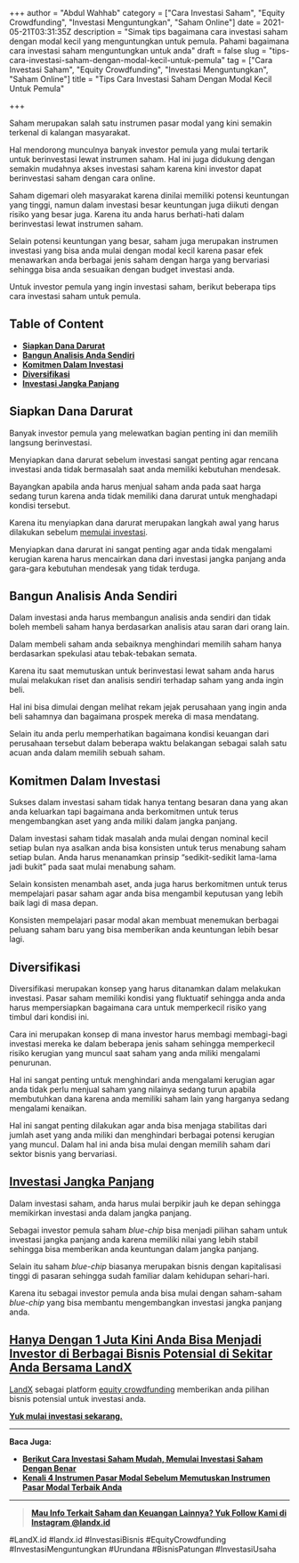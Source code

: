 +++
author = "Abdul Wahhab"
category = ["Cara Investasi Saham", "Equity Crowdfunding", "Investasi Menguntungkan", "Saham Online"]
date = 2021-05-21T03:31:35Z
description = "Simak tips bagaimana cara investasi saham dengan modal kecil yang menguntungkan untuk pemula. Pahami bagaimana cara investasi saham menguntungkan untuk anda"
draft = false
slug = "tips-cara-investasi-saham-dengan-modal-kecil-untuk-pemula"
tag = ["Cara Investasi Saham", "Equity Crowdfunding", "Investasi Menguntungkan", "Saham Online"]
title = "Tips Cara Investasi Saham Dengan Modal Kecil Untuk Pemula"

+++


Saham merupakan salah satu instrumen pasar modal yang kini semakin terkenal di kalangan masyarakat.

Hal mendorong munculnya banyak investor pemula yang mulai tertarik untuk berinvestasi lewat instrumen saham. Hal ini juga didukung dengan semakin mudahnya akses investasi saham karena kini investor dapat berinvestasi saham dengan cara online.

Saham digemari oleh masyarakat karena dinilai memiliki potensi keuntungan yang tinggi, namun dalam investasi besar keuntungan juga diikuti dengan risiko yang besar juga. Karena itu anda harus berhati-hati dalam berinvestasi lewat instrumen saham.

Selain potensi keuntungan yang besar, saham juga merupakan instrumen investasi yang bisa anda mulai dengan modal kecil karena pasar efek menawarkan anda berbagai jenis saham dengan harga yang bervariasi sehingga bisa anda sesuaikan dengan budget investasi anda.

Untuk investor pemula yang ingin investasi saham, berikut beberapa tips cara investasi saham untuk pemula.

## Table of Content

* **[Siapkan Dana Darurat](#siapkan-dana-darurat)**
* **[Bangun Analisis Anda Sendiri](#bangun-analisis-anda-sendiri)**
* **[Komitmen Dalam Investasi](#bangun-analisis-anda-sendiri)**
* **[Diversifikasi](#diversifikasi)**
* **[Investasi Jangka Panjang](#investasi-jangka-panjang)**

## Siapkan Dana Darurat

Banyak investor pemula yang melewatkan bagian penting ini dan memilih langsung berinvestasi.

Menyiapkan dana darurat sebelum investasi sangat penting agar rencana investasi anda tidak bermasalah saat anda memiliki kebutuhan mendesak.

Bayangkan apabila anda harus menjual saham anda pada saat harga sedang turun karena anda tidak memiliki dana darurat untuk menghadapi kondisi tersebut.

Karena itu menyiapkan dana darurat merupakan langkah awal yang harus dilakukan sebelum [memulai investasi](https://landx.id/).

Menyiapkan dana darurat ini sangat penting agar anda tidak mengalami kerugian karena harus mencairkan dana dari investasi jangka panjang anda gara-gara kebutuhan mendesak yang tidak terduga.

## Bangun Analisis Anda Sendiri

Dalam investasi anda harus membangun analisis anda sendiri dan tidak boleh membeli saham hanya berdasarkan analisis atau saran dari orang lain.

Dalam membeli saham anda sebaiknya menghindari memilih saham hanya berdasarkan spekulasi atau tebak-tebakan semata.

Karena itu saat memutuskan untuk berinvestasi lewat saham anda harus mulai melakukan riset dan analisis sendiri terhadap saham yang anda ingin beli.

Hal ini bisa dimulai dengan melihat rekam jejak perusahaan yang ingin anda beli sahamnya dan bagaimana prospek mereka di masa mendatang.

Selain itu anda perlu memperhatikan bagaimana kondisi keuangan dari perusahaan tersebut dalam beberapa waktu belakangan sebagai salah satu acuan anda dalam memilih sebuah saham.

## Komitmen Dalam Investasi

Sukses dalam investasi saham tidak hanya tentang besaran dana yang akan anda keluarkan tapi bagaimana anda berkomitmen untuk terus mengembangkan aset yang anda miliki dalam jangka panjang.

Dalam investasi saham tidak masalah anda mulai dengan nominal kecil setiap bulan nya asalkan anda bisa konsisten untuk terus menabung saham setiap bulan. Anda harus menanamkan prinsip “sedikit-sedikit lama-lama jadi bukit” pada saat mulai menabung saham.

Selain konsisten menambah aset, anda juga harus berkomitmen untuk terus mempelajari pasar saham agar anda bisa mengambil keputusan yang lebih baik lagi di masa depan.

Konsisten mempelajari pasar modal akan membuat menemukan berbagai peluang saham baru yang bisa memberikan anda keuntungan lebih besar lagi.

## Diversifikasi

Diversifikasi merupakan konsep yang harus ditanamkan dalam melakukan investasi. Pasar saham memiliki kondisi yang fluktuatif sehingga anda anda harus mempersiapkan bagaimana cara untuk memperkecil risiko yang timbul dari kondisi ini.

Cara ini merupakan konsep di mana investor harus membagi membagi-bagi investasi mereka ke dalam beberapa jenis saham sehingga memperkecil risiko kerugian yang muncul saat saham yang anda miliki mengalami penurunan.

Hal ini sangat penting untuk menghindari anda mengalami kerugian agar anda tidak perlu menjual saham yang nilainya sedang turun apabila membutuhkan dana karena anda memiliki saham lain yang harganya sedang mengalami kenaikan.

Hal ini sangat penting dilakukan agar anda bisa menjaga stabilitas dari jumlah aset yang anda miliki dan menghindari berbagai potensi kerugian yang muncul. Dalam hal ini anda bisa mulai dengan memilih saham dari sektor bisnis yang bervariasi.

## [Investasi Jangka Panjang](https://landx.id/)

Dalam investasi saham, anda harus mulai berpikir jauh ke depan sehingga memikirkan investasi anda dalam jangka panjang.

Sebagai investor pemula saham _blue-chip_ bisa menjadi pilihan saham untuk investasi jangka panjang anda karena memiliki nilai yang lebih stabil sehingga bisa memberikan anda keuntungan dalam jangka panjang.

Selain itu saham _blue-chip_ biasanya merupakan bisnis dengan kapitalisasi tinggi di pasaran sehingga sudah familiar dalam kehidupan sehari-hari.

Karena itu sebagai investor pemula anda bisa mulai dengan saham-saham _blue-chip_ yang bisa membantu mengembangkan investasi jangka panjang anda.

## [Hanya Dengan 1 Juta Kini Anda Bisa Menjadi Investor di Berbagai Bisnis Potensial di Sekitar Anda Bersama LandX](https://landx.id/)

[LandX](https://landx.id/) sebagai platform [equity crowdfunding](https://landx.id/) memberikan anda pilihan bisnis potensial untuk investasi anda.

**[Yuk mulai investasi sekarang.](https://landx.id/)**

---

**Baca Juga:**

* **[Berikut Cara Investasi Saham Mudah, Memulai Investasi Saham Dengan Benar](https://landx.id/blog/berikut-cara-investasi-saham-mudah-memulai-investasi-saham-dengan-benar/)**
* **[Kenali 4 Instrumen Pasar Modal Sebelum Memutuskan Instrumen Pasar Modal Terbaik Anda](https://landx.id/blog/kenali-4-instrumen-pasar-modal-sebelum-memutuskan-instrumen-pasar-modal-terbaik-anda/)**

---

> [**Mau Info Terkait Saham dan Keuangan Lainnya? Yuk Follow Kami di Instagram @landx.id**](https://www.instagram.com/landx.id/?utm_medium=copy_link)

‌#LandX.id	#landx.id	#InvestasiBisnis	#EquityCrowdfunding	#InvestasiMenguntungkan	#Urundana	#BisnisPatungan	#InvestasiUsaha

